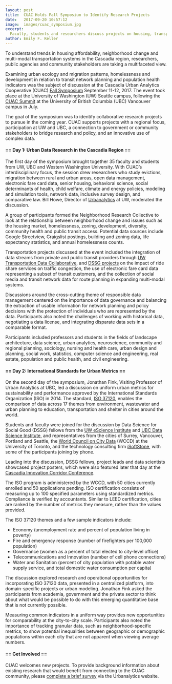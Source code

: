 ```yaml
---
layout: post
title:  CUAC Holds Fall Symposium to Identify Research Projects
date:   2017-09-20 10:57:12
image:  images/cuac_symposium.jpg
excerpt:
  Faculty, students and researchers discuss projects on housing, transportation and neighborhood change at the CUAC Fall Symposium.
author: Emily F. Keller
---
```


To understand trends in housing affordability, neighborhood change and multi-modal transportation systems in the Cascadia region, researchers, public agencies and community stakeholders are taking a multifaceted view. 

Examining urban ecology and migration patterns, homelessness and development in relation to transit network planning and population health indicators was the subject of discussion at the Cascadia Urban Analytics Cooperative (CUAC) [Fall Symposium]([http://cascadiadata.org/news/2017/09/01/fall-symposium-information.html]) September 11-12, 2017. The event took place at the University of Washington (UW) Seattle campus, following the [CUAC Summit]([http://cascadiadata.org/news/2017/07/30/cuac-summit.html]) at the University of British Columbia (UBC) Vancouver campus in July. 

The goal of the symposium was to identify collaborative research projects to pursue in the coming year. CUAC supports projects with a regional focus, participation at UW and UBC, a connection to government or community stakeholders to bridge research and policy, and an innovative use of complex data. 

#### == Day 1: Urban Data Research in the Cascadia Region ==

The first day of the symposium brought together 35 faculty and students from UW, UBC and Western Washington University. With CUAC’s interdisciplinary focus, the session drew researchers who study evictions, migration between rural and urban areas, open data management, electronic fare card data, senior housing, behavioral science, social determinants of health, child welfare, climate and energy policies, modeling and simulation tools, network data, inclusive survey design, and comparative law. Bill Howe, Director of [Urbanalytics](http://urbanalytics.uw.edu/) at UW, moderated the discussion.

A group of participants formed the Neighborhood Research Collective to look at the relationship between neighborhood change and issues such as the housing market, homelessness, zoning, development, diversity, community health and public transit access. Potential data sources include Google Streetview, Craigslist postings, building and zoning data, life expectancy statistics, and annual homelessness counts.

Transportation projects discussed at the event included the integration of data streams from private and public transit providers through [UW Transportation Data Collaborative]([https://www.uwtdc.org/]), and [DSSG projects]([https://news.microsoft.com/features/students-create-something-really-incredible-broader-aim-help-two-cross-border-cities-thrive-together/]) on the impact of ride share services on traffic congestion, the use of electronic fare card data representing a subset of transit customers, and the collection of social media and transit network data for route planning in expanding multi-modal systems.

Discussions around the cross-cutting theme of responsible data management centered on the importance of data governance and balancing the extraction of usable information for network planning and policy decisions with the protection of individuals who are represented by the data. Participants also noted the challenges of working with historical data, negotiating a data license, and integrating disparate data sets in a comparable format.

Participants included professors and students in the fields of landscape architecture, data science, urban analytics, neuroscience, community and regional planning, sociology, nursing and health care, urban design and planning, social work, statistics, computer science and engineering, real estate, population and public health, and civil engineering. 

#### == Day 2: International Standards for Urban Metrics ==

On the second day of the symposium, Jonathan Fink, Visiting Professor of Urban Analytics at UBC, led a discussion on uniform urban metrics for sustainability and performance approved by the International Standards Organization (ISO) in 2014. The standard, [ISO 37120](https://www.iso.org/standard/62436.html), enables the comparison of data across 17 themes from environment, wastewater and urban planning to education, transportation and shelter in cities around the world.

Students and faculty were joined for the discussion by Data Science for Social Good (DSSG) fellows from the [UW eScience Institute](escience.washington.edu) and [UBC Data Science Institute](https://dsi.ubc.ca/), and representatives from the cities of Surrey, Vancouver, Portland and Seattle, the [World Council on City Data]([http://www.dataforcities.org/]) (WCCD) at the University of Toronto, and the technology consulting firm [iSoftStone](http://isoftstoneinc.com/]), with some of the participants joining by phone.

Leading into the discussion, DSSG fellows, project leads and data scientists showcased project posters, which were also featured later that day at the [Cascadia Innovation Corridor Conference](https://dsi.ubc.ca/news/ubc-dssg-cicc-2017).

The ISO program is administered by the WCCD, with 50 cities currently enrolled and 50 applications pending. ISO certification consists of measuring up to 100 specified parameters using standardized metrics. Compliance is verified by accountants. Similar to LEED certification, cities are ranked by the number of metrics they measure, rather than the values provided.

The ISO 37120 themes and a few sample indicators include:
* Economy (unemployment rate and percent of population living in poverty)
* Fire and emergency response (number of firefighters per 100,000 population)
* Governance (women as a percent of total elected to city-level office)
* Telecommunications and Innovation (number of cell phone connections)
* Water and Sanitation (percent of city population with potable water supply service, and total domestic water consumption per capita)

The discussion explored research and operational opportunities for incorporating ISO 37120 data, presented in a centralized platform, into domain-specific projects or urban modeling. Jonathan Fink asked the participants from academia, government and the private sector to think about what would be possible to do with this emerging quantitative base that is not currently possible. 

Measuring common indicators in a uniform way provides new opportunities for comparability at the city-to-city scale. Participants also noted the importance of tracking granular data, such as neighborhood-specific metrics, to show potential inequalities between geographic or demographic populations within each city that are not apparent when viewing average numbers. 

#### == Get Involved ==

CUAC welcomes new projects. To provide background information about existing research that would benefit from connecting to the CUAC community, please [complete a brief survey](http://urbanalytics.uw.edu/#about) via the Urbanalytics website. 



